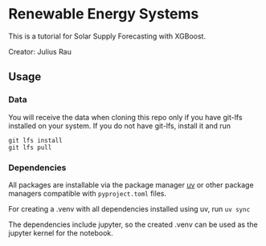 # Renewable Energy Systems

This is a tutorial for Solar Supply Forecasting with XGBoost.

Creator: Julius Rau

## Usage

### Data

You will receive the data when cloning this repo only if you have git-lfs installed on your system. If you do not have git-lfs, install it and run

```shell
git lfs install
git lfs pull 
```

### Dependencies

All packages are installable via the package manager [uv](https://docs.astral.sh/uv/) or other package managers compatible with `pyproject.toml` files.

For creating a .venv with all dependencies installed using uv, run `uv sync`

The dependencies include jupyter, so the created .venv can be used as the jupyter kernel for the notebook.
